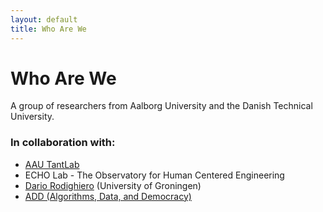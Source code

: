 ```yaml
---
layout: default
title: Who Are We
---
```


# Who Are We

A group of researchers from Aalborg University and the Danish Technical University.

### In collaboration with:

- [AAU TantLab](https://www.en.culture.aau.dk/research/research-groups/tantlab)
- ECHO Lab - The Observatory for Human Centered Engineering
- [Dario Rodighiero](https://dariorodighiero.com) (University of Groningen)
- [ADD (Algorithms, Data, and Democracy)](https://algorithms.dk)


